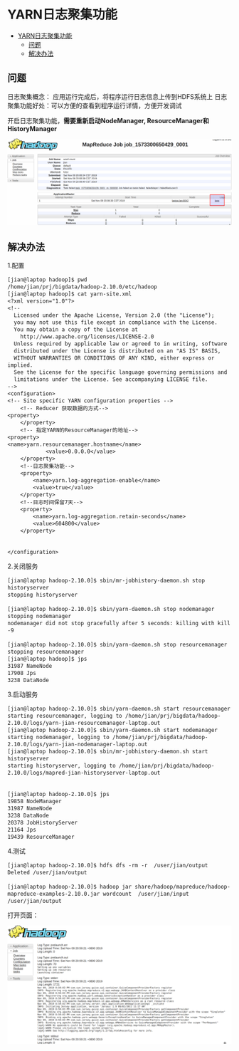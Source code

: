 # YARN日志聚集功能

<!-- TOC -->

- [YARN日志聚集功能](#yarn%e6%97%a5%e5%bf%97%e8%81%9a%e9%9b%86%e5%8a%9f%e8%83%bd)
  - [问题](#%e9%97%ae%e9%a2%98)
  - [解决办法](#%e8%a7%a3%e5%86%b3%e5%8a%9e%e6%b3%95)

<!-- /TOC -->


## 问题
日志聚集概念： 应用运行完成后，将程序运行日志信息上传到HDFS系统上
日志聚集功能好处：可以方便的查看到程序运行详情，方便开发调试

开启日志聚集功能，**需要重新启动NodeManager, ResourceManager和HistoryManager**

![enter image description here](https://raw.githubusercontent.com/Syncma/Figurebed/master/img/yarn-log.png)


## 解决办法

1.配置

```
[jian@laptop hadoop]$ pwd
/home/jian/prj/bigdata/hadoop-2.10.0/etc/hadoop
[jian@laptop hadoop]$ cat yarn-site.xml
<?xml version="1.0"?>
<!--
  Licensed under the Apache License, Version 2.0 (the "License");
  you may not use this file except in compliance with the License.
  You may obtain a copy of the License at
    http://www.apache.org/licenses/LICENSE-2.0
  Unless required by applicable law or agreed to in writing, software
  distributed under the License is distributed on an "AS IS" BASIS,
  WITHOUT WARRANTIES OR CONDITIONS OF ANY KIND, either express or implied.
  See the License for the specific language governing permissions and
  limitations under the License. See accompanying LICENSE file.
-->
<configuration>
<!-- Site specific YARN configuration properties -->
    <!-- Reducer 获取数据的方式-->
<property>
    </property>
    <!-- 指定YARN的ResourceManager的地址-->
<property>
<name>yarn.resourcemanager.hostname</name>
            <value>0.0.0.0</value>
    </property>
    <!--日志聚集功能-->
    <property>
        <name>yarn.log-aggregation-enable</name>
        <value>true</value>
    </property>
    <!--日志时间保留7天-->
    <property>
        <name>yarn.log-aggregation.retain-seconds</name>
        <value>604800</value>
    </property>


</configuration>
```

2.关闭服务

```
[jian@laptop hadoop-2.10.0]$ sbin/mr-jobhistory-daemon.sh stop historyserver
stopping historyserver

[jian@laptop hadoop-2.10.0]$ sbin/yarn-daemon.sh stop nodemanager
stopping nodemanager
nodemanager did not stop gracefully after 5 seconds: killing with kill -9

[jian@laptop hadoop-2.10.0]$ sbin/yarn-daemon.sh stop resourcemanager
stopping resourcemanager
[jian@laptop hadoop]$ jps
31987 NameNode
17908 Jps
3238 DataNode
```

3.启动服务

```
[jian@laptop hadoop-2.10.0]$ sbin/yarn-daemon.sh start resourcemanager
starting resourcemanager, logging to /home/jian/prj/bigdata/hadoop-2.10.0/logs/yarn-jian-resourcemanager-laptop.out
[jian@laptop hadoop-2.10.0]$ sbin/yarn-daemon.sh start nodemanager
starting nodemanager, logging to /home/jian/prj/bigdata/hadoop-2.10.0/logs/yarn-jian-nodemanager-laptop.out
[jian@laptop hadoop-2.10.0]$ sbin/mr-jobhistory-daemon.sh start historyserver
starting historyserver, logging to /home/jian/prj/bigdata/hadoop-2.10.0/logs/mapred-jian-historyserver-laptop.out


[jian@laptop hadoop-2.10.0]$ jps
19858 NodeManager
31987 NameNode
3238 DataNode
20378 JobHistoryServer
21164 Jps
19439 ResourceManager
```

4.测试
```
[jian@laptop hadoop-2.10.0]$ hdfs dfs -rm -r  /user/jian/output
Deleted /user/jian/output

[jian@laptop hadoop-2.10.0]$ hadoop jar share/hadoop/mapreduce/hadoop-mapreduce-examples-2.10.0.jar wordcount  /user/jian/input /user/jian/output
```

打开页面：

![](https://raw.githubusercontent.com/Syncma/Figurebed/master/img/yarn-log2.png)